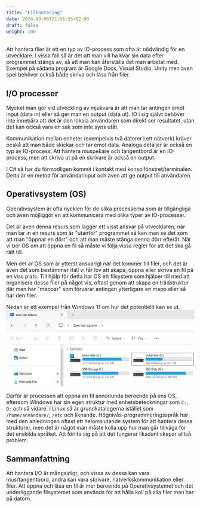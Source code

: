 ```yaml
---
title: "Filhantering"
date: 2024-09-06T21:01:55+02:00
draft: false
weight: 100
---
```

Att hantera filer är ett en typ av IO-process som ofta är nödvändig för en utvecklare. I vissa fall så är det att man vill ha kvar sin data efter programmet stängs av, så att man kan återställa det man arbetat med. Exempel på sådana program är Google Docs, Visual Studio, Unity men även spel behöver också både skriva och läsa från filer. 

## I/O processer
Mycket man gör vid utveckling av mjukvara är att man tar antingen emot input (data in) eller så ger man en output (data ut). IO i sig självt behöver inte innebära att det är den lokala användaren som direkt ser resultatet, utan det kan också vara en sak som inte syns utåt.

Kommunikation mellan enheter (exempelvis två datorer i ett nätverk) kräver ocskå att man både skickar och tar emot data. Analoga detaljer är också en typ av IO-process. Att hantera muspekare och tangentbord är en IO-process, men att skriva ut på en skrivare är också en output.

I C# så har du förmodligen kommit i kontakt med konsolfönstret/terminalen. Detta är en metod för användarinput och även att ge output till användaren.

## Operativsystem (OS)
Operativsystem är ofta nycklen för de olika processerna som är tillgängliga och även möjliggör en att kommunicera med olika typer av IO-processer.

Det är även denna resurs som lägger ett visst ansvar på utvecklaren, när man tar in en resurs som är "utanför" programmet så kan man se det som att man "öppnar en dörr" och att man måste stänga denna dörr efteråt. När vi ber OS om att öppna en fil så måste vi följa vissa regler för att det ska gå rätt till.

Men det är OS som är ytterst ansvarigt när det kommer till filer, och det är även det som bestämmer ifall vi får lov att skapa, öppna eller skriva en fil på en viss plats. Till hjälp för detta har OS ett filsystem som hjälper till med att organisera dessa filer på något vis, oftast genom att skapa en trädstruktur där man har "mappar" som förvarar antingen ytterligare en mapp eller så har den filer.

Nedan är ett exempel från Windows 11 om hur det potentiellt kan se ut.
![alt text](image.png)

Därför är processen att öppna en fil annorlunda beroende på ens OS, eftersom Windows har sin egen struktur med enhetsbeteckningar som `C:`, `D:` och så vidare. I Linux så är grundkatalogerna istället som `/home/användare/`, `/etc` och liknande. Högnivås-programmeringsspråk har med den anledningen oftast ett helomslutande system för att hantera dessa strukturer, men det är något man måste kolla upp hur man går tillväga för det enskilda språket. Att förlita sig på att det fungerar likadant skapar alltså problem. 

## Sammanfattning
Att hantera I/O är mångsidigt, och vissa av dessa kan vara mus/tangentbord, andra kan vara skrivare, nätverkskommunikation eller filer. Att öppna och läsa en fil är mer beroende på Operativsystemet och det underliggande filsystemet som används för att hålla koll på alla filer man har på datorn.